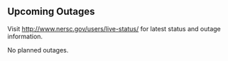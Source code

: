 ## Upcoming Outages 

Visit <http://www.nersc.gov/users/live-status/> for latest status and outage 
information.

No planned outages.
